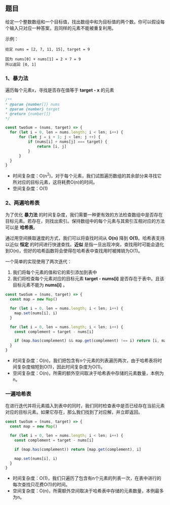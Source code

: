 ## 题目
给定一个整数数组和一个目标值，找出数组中和为目标值的两个数。你可以假设每个输入只对应一种答案，且同样的元素不能被重复利用。

示例：
```
给定 nums = [2, 7, 11, 15], target = 9

因为 nums[0] + nums[1] = 2 + 7 = 9
所以返回 [0, 1]
```


### 1、暴力法
遍历每个元素x，寻找是否存在值等于 **target - x** 的元素
```js
/**
* @param {number[]} nums
* @param {number} target
* @return {number[]}
*/

const twoSum = (nums, target) => {
  for (let i = 0, len = nums.length; i < len; i++) {
      for (let j = i + 1; j < len; j ++) {
          if (nums[i] + nums[j] === target) {
              return [i, j]
          }
      }
  }
}
```
- 时间复杂度：O(n<sup>2</sup>)，对于每个元素，我们试图遍历数组的其余部分来寻找它所对应的目标元素，这将耗费O(n)的时间。
- 空间复杂度：O(1)

### 2、两遍哈希表
为了优化 **暴力法** 的时间复杂度，我们需要一种更有效的方法检查数组中是否存在目标元素。若存在，则找出索引。保持数组中的每个元素与其索引互相对应的方法可以是 **哈希表**。

通过用空间换取速度的方式，我们可以将查找时间从 **O(n)** 降到 **O(1)**。哈希表支持以近似 **恒定** 的时间进行快速查找。**近似** 是指一旦出现冲突，查找用时可能会退化到O(n)，但好的哈希函数将会使得在哈希表中查找用时被摊销为O(1)。

一个简单的实现使用了两次迭代：
1. 我们将每个元素的值和它的索引添加到表中
2. 我们将检查每个元素对应的目标元素 **target - nums[i]** 是否存在于表中。且该目标元素不能为 **nums[i]** 。

```js
const twoSum = (nums, target) => {
  const map = new Map()

  for (let i = 0, len = nums.length; i < len; i++) {
    map.set(nums[i], i)
  }

  for (let i = 0, len = nums.length; i < len; i++) {
    const complement = target - nums[i]

    if (map.has(complement) && map.get(complement) !== i) return [i, map.get(complement)]
  }
}
```

- 时间复杂度：O(n)，我们把包含有n个元素的列表遍历两次，由于哈希表将时间复杂度缩短到O(1)，因此时间复杂度为O(1)。
- 空间复杂度：O(n)，所需的额外空间取决于哈希表中存储的元素数量，本例为n。

### 一遍哈希表
在进行迭代并将元素插入到表中的同时，我们同时检查表中是否已经存在当前元素对应的目标元素。如果它存在，那么我们找到了对应解，并立即返回。

```js
const twoSum = (nums, target) => {
  const map = new Map()

  for (let i = 0, len = nums.length; i < len; i++) {
    const complement = target - nums[i]

    if (map.has(complement)) return [map.get(complement), i]

    map.set(nums[i], i)
  }
}
```

- 时间复杂度：O(1)，我们只遍历了包含有n个元素的列表一次，在表中进行的每次查找只花费O(1)的时间。
- 空间复杂度：O(n)，所需额外空间取决于哈希表中存储的元素数量，本例最多为n。
